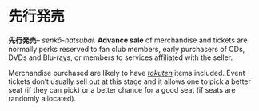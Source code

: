 # 先行発売

**先行発売**– *senkō-hatsubai*. **Advance sale** of merchandise and tickets are normally perks reserved to fan club members, early purchasers of CDs, DVDs and Blu-rays, or members to services affiliated with the seller. 

Merchandise purchased are likely to have [*tokuten*](https://seiyuu.yakuaru.com/%E3%81%A8%E3%81%8F%E3%81%A6%E3%82%93%20%28%E7%89%B9%E5%85%B8%29) items included. Event tickets don’t usually sell out at this stage and it allows one to pick a better seat (if they can pick) or a better chance for a good seat (if seats are randomly allocated).
